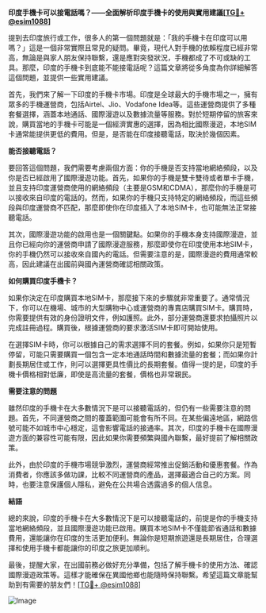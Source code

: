 **印度手機卡可以接電話嗎？——全面解析印度手機卡的使用與實用建議[[TG💪+ @esim1088](https://t.me/s/esim1088)]**

提到去印度旅行或工作，很多人的第一個問題就是：「我的手機卡在印度可以用嗎？」這是一個非常實際且常見的疑問。畢竟，現代人對手機的依賴程度已經非常高，無論是與家人朋友保持聯繫，還是應對突發狀況，手機都成了不可或缺的工具。那麼，印度的手機卡到底能不能接電話呢？這篇文章將從多角度為你詳細解答這個問題，並提供一些實用建議。

首先，我們來了解一下印度的手機卡市場。印度是全球最大的手機市場之一，擁有眾多的手機運營商，包括Airtel、Jio、Vodafone Idea等。這些運營商提供了多種套餐選擇，涵蓋本地通話、國際漫遊以及數據流量等服務。對於短期停留的旅客來說，購買當地的手機卡可能是一個經濟實惠的選擇，因為相比國際漫遊，本地SIM卡通常能提供更低的費用。但是，是否能在印度接聽電話，取決於幾個因素。

**能否接聽電話？**

要回答這個問題，我們需要考慮兩個方面：你的手機是否支持當地網絡頻段，以及你是否已經啟用了國際漫遊功能。首先，如果你的手機是雙卡雙待或者單卡手機，並且支持印度運營商使用的網絡頻段（主要是GSM和CDMA），那麼你的手機是可以接收來自印度的電話的。然而，如果你的手機只支持特定的網絡頻段，而這些頻段與印度運營商不匹配，那麼即使你在印度插入了本地SIM卡，也可能無法正常接聽電話。

其次，國際漫遊功能的啟用也是一個關鍵點。如果你的手機本身支持國際漫遊，並且你已經向你的運營商申請了國際漫遊服務，那麼即使你在印度使用本地SIM卡，你的手機仍然可以接收來自國內的電話。但需要注意的是，國際漫遊的費用通常較高，因此建議在出國前與國內運營商確認相關政策。

**如何購買印度手機卡？**

如果你決定在印度購買本地SIM卡，那麼接下來的步驟就非常重要了。通常情況下，你可以在機場、城市的大型購物中心或運營商的專賣店購買SIM卡。購買時，你需要提供有效的身份證明文件，例如護照。此外，部分運營商還要求拍攝照片以完成註冊過程。購買後，根據運營商的要求激活SIM卡即可開始使用。

在選擇SIM卡時，你可以根據自己的需求選擇不同的套餐。例如，如果你只是短暫停留，可能只需要購買一個包含一定本地通話時間和數據流量的套餐；而如果你計劃長期居住或工作，則可以選擇更具性價比的長期套餐。值得一提的是，印度的手機卡價格相對低廉，即使是高流量的套餐，價格也非常親民。

**需要注意的問題**

雖然印度的手機卡在大多數情況下是可以接聽電話的，但仍有一些需要注意的問題。首先，不同運營商之間的覆蓋範圍可能會有所不同。在某些偏遠地區，網路信號可能不如城市中心穩定，這會影響電話的接通率。其次，印度的手機卡在國際漫遊方面的兼容性可能有限，因此如果你需要頻繁與國內聯繫，最好提前了解相關政策。

此外，由於印度的手機市場競爭激烈，運營商經常推出促銷活動和優惠套餐。作為消費者，你應該多做功課，比較不同運營商的產品，選擇最適合自己的方案。同時，也要注意保護個人隱私，避免在公共場合透露過多的個人信息。

**結語**

總的來說，印度的手機卡在大多數情況下是可以接聽電話的，前提是你的手機支持當地網絡頻段，並且國際漫遊功能已啟用。購買本地SIM卡不僅能節省通話和數據費用，還能讓你在印度的生活更加便利。無論你是短期旅遊還是長期居住，合理選擇和使用手機卡都能讓你的印度之旅更加順利。

最後，提醒大家，在出國前務必做好充分準備，包括了解手機卡的使用方法、確認國際漫遊政策等。這樣才能確保在異國他鄉也能隨時保持聯繫。希望這篇文章能幫助到有需要的朋友們！[[TG💪+ @esim1088](https://t.me/s/esim1088)] 

![Image](https://i.postimg.cc/4NQfJmqS/Snipaste-2025-05-13-00-14-12.png)